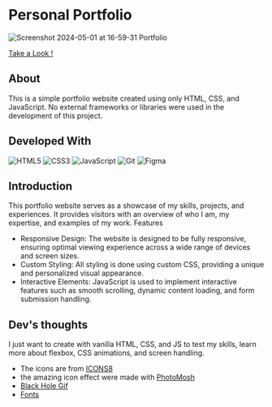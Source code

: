 <h1>Personal Portfolio</h1>

![Screenshot 2024-05-01 at 16-59-31 Portfolio](https://github.com/Tofuwave/portfolio/assets/66047380/fb9c7c83-4c36-4ce6-9582-57da3e4f3e4f)

[Take a Look !](https://tofuwave.github.io/portfolio/)

<H2>About</H2>
This is a simple portfolio website created using only HTML, CSS, and JavaScript. No external frameworks or libraries were used in the development of this project.

<h2>Developed With</h2>

![HTML5](https://img.shields.io/badge/html5-%23E34F26.svg?style=for-the-badge&logo=html5&logoColor=white)
![CSS3](https://img.shields.io/badge/css3-%231572B6.svg?style=for-the-badge&logo=css3&logoColor=white)
![JavaScript](https://img.shields.io/badge/javascript-%23323330.svg?style=for-the-badge&logo=javascript&logoColor=%23F7DF1E)
![Git](https://img.shields.io/badge/git-%23F05033.svg?style=for-the-badge&logo=git&logoColor=white)
![Figma](https://img.shields.io/badge/figma-%23F24E1E.svg?style=for-the-badge&logo=figma&logoColor=white)


<h2>Introduction</h2>

This portfolio website serves as a showcase of my skills, projects, and experiences. It provides visitors with an overview of who I am, my expertise, and examples of my work.
Features

* Responsive Design: The website is designed to be fully responsive, ensuring optimal viewing experience across a wide range of devices and screen sizes.
* Custom Styling: All styling is done using custom CSS, providing a unique and personalized visual appearance.
* Interactive Elements: JavaScript is used to implement interactive features such as smooth scrolling, dynamic content loading, and form submission handling.

<h2>Dev's thoughts</h2>
I just want to create with vanilla HTML, CSS, and JS to test my skills, learn more about flexbox, CSS animations, and screen handling.

<br>

* The icons are from [ICONS8](https://icons8.com.br/)
* the amazing icon effect were made with [PhotoMosh](https://photomosh.com/app/)
* [Black Hole Gif](https://imgur.com/gallery/JyIG8O5)
* [Fonts](https://www.jetbrains.com/lp/mono/)
